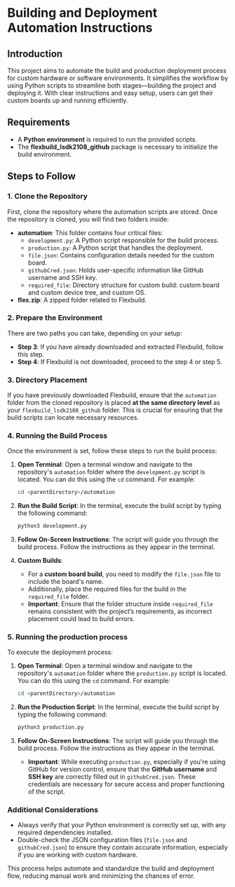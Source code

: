 
# Building and Deployment Automation Instructions

## Introduction
This project aims to automate the build and production deployment process for custom hardware or software environments. It simplifies the workflow by using Python scripts to streamline both stages—building the project and deploying it. With clear instructions and easy setup, users can get their custom boards up and running efficiently.

## Requirements
- A **Python environment** is required to run the provided scripts.
- The **flexbuild_lsdk2108_github** package is necessary to initialize the build environment.

## Steps to Follow

### 1. Clone the Repository
First, clone the repository where the automation scripts are stored. Once the repository is cloned, you will find two folders inside:
   - **automation**: This folder contains four critical files:
     - `development.py`: A Python script responsible for the build process.
     - `production.py`: A Python script that handles the deployment.
     - `file.json`: Contains configuration details needed for the custom board.
     - `githubCred.json`: Holds user-specific information like GitHub username and SSH key.
     - `required_file`: Directory structure for custom build: custom board and custom device tree, and custom OS.
   - **flex.zip**: A zipped folder related to Flexbuild.

### 2. Prepare the Environment
There are two paths you can take, depending on your setup:
   - **Step 3**: If you have already downloaded and extracted Flexbuild, follow this step.
   - **Step 4**: If Flexbuild is not downloaded, proceed to the step 4 or step 5.

### 3. Directory Placement
If you have previously downloaded Flexbuild, ensure that the `automation` folder from the cloned repository is placed **at the same directory level** as your `flexbuild_lsdk2108_github` folder. This is crucial for ensuring that the build scripts can locate necessary resources.

### 4. Running the Build Process
Once the environment is set, follow these steps to run the build process:

1. **Open Terminal**: Open a terminal window and navigate to the repository's `automation` folder where the `development.py` script is located. You can do this using the `cd` command. For example:
   ```bash
   cd <parentDirectory>/automation
   ```

2. **Run the Build Script**: In the terminal, execute the build script by typing the following command:
   ```bash
   python3 development.py
   ```

3. **Follow On-Screen Instructions**: The script will guide you through the build process. Follow the instructions as they appear in the terminal.

4. **Custom Builds**:
   - For a **custom board build**, you need to modify the `file.json` file to include the board's name.
   - Additionally, place the required files for the build in the `required_file` folder. 
   - **Important**: Ensure that the folder structure inside `required_file` remains consistent with the project’s requirements, as incorrect placement could lead to build errors.

### 5. Running the production process
To execute the deployment process:
1. **Open Terminal**: Open a terminal window and navigate to the repository's `automation` folder where the `production.py` script is located. You can do this using the `cd` command. For example:
   ```bash
   cd <parentDirectory>/automation
   ```

2. **Run the Production Script**: In the terminal, execute the build script by typing the following command:
   ```bash
   python3 production.py
   ```

3. **Follow On-Screen Instructions**: The script will guide you through the build process. Follow the instructions as they appear in the terminal.
   - **Important**: While executing `production.py`, especially if you're using GitHub for version control, ensure that the **GitHub username** and **SSH key** are correctly filled out in 		`githubCred.json`. These credentials are necessary for secure access and proper functioning of the script.

### Additional Considerations
- Always verify that your Python environment is correctly set up, with any required dependencies installed.
- Double-check the JSON configuration files (`file.json` and `githubCred.json`) to ensure they contain accurate information, especially if you are working with custom hardware.

This process helps automate and standardize the build and deployment flow, reducing manual work and minimizing the chances of error.





